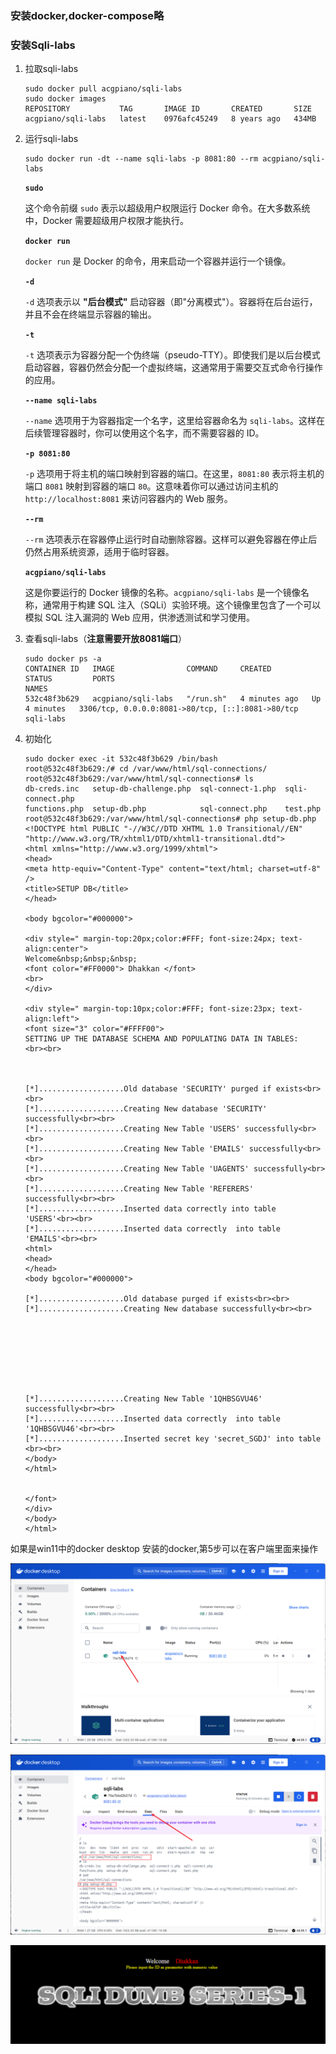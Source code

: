 ### 安装docker,docker-compose略

### 安装Sqli-labs
1. 拉取sqli-labs

   ```shell
   sudo docker pull acgpiano/sqli-labs
   sudo docker images
   REPOSITORY           TAG       IMAGE ID       CREATED       SIZE
   acgpiano/sqli-labs   latest    0976afc45249   8 years ago   434MB
   ```
2. 运行sqli-labs
   ```shell
   sudo docker run -dt --name sqli-labs -p 8081:80 --rm acgpiano/sqli-labs
   
   ```

   **`sudo`**

   这个命令前缀 `sudo` 表示以超级用户权限运行 Docker 命令。在大多数系统中，Docker 需要超级用户权限才能执行。

   **`docker run`**

   `docker run` 是 Docker 的命令，用来启动一个容器并运行一个镜像。

   **`-d`**

   `-d` 选项表示以 **"后台模式"** 启动容器（即"分离模式"）。容器将在后台运行，并且不会在终端显示容器的输出。

   **`-t`**

   `-t` 选项表示为容器分配一个伪终端（pseudo-TTY）。即使我们是以后台模式启动容器，容器仍然会分配一个虚拟终端，这通常用于需要交互式命令行操作的应用。

   **`--name sqli-labs`**

   `--name` 选项用于为容器指定一个名字，这里给容器命名为 `sqli-labs`。这样在后续管理容器时，你可以使用这个名字，而不需要容器的 ID。

   **`-p 8081:80`**

   `-p` 选项用于将主机的端口映射到容器的端口。在这里，`8081:80` 表示将主机的端口 `8081` 映射到容器的端口 `80`。这意味着你可以通过访问主机的 `http://localhost:8081` 来访问容器内的 Web 服务。

   **`--rm`**

   `--rm` 选项表示在容器停止运行时自动删除容器。这样可以避免容器在停止后仍然占用系统资源，适用于临时容器。

   **`acgpiano/sqli-labs`**

   这是你要运行的 Docker 镜像的名称。`acgpiano/sqli-labs` 是一个镜像名称，通常用于构建 SQL 注入（SQLi）实验环境。这个镜像里包含了一个可以模拟 SQL 注入漏洞的 Web 应用，供渗透测试和学习使用。

3. 查看sqli-labs（**注意需要开放8081端口**）

   ```shell
   sudo docker ps -a
   CONTAINER ID   IMAGE                COMMAND     CREATED         STATUS         PORTS                                               NAMES
   532c48f3b629   acgpiano/sqli-labs   "/run.sh"   4 minutes ago   Up 4 minutes   3306/tcp, 0.0.0.0:8081->80/tcp, [::]:8081->80/tcp   sqli-labs
   ```

4. 初始化

   ```shell
   sudo docker exec -it 532c48f3b629 /bin/bash
   root@532c48f3b629:/# cd /var/www/html/sql-connections/
   root@532c48f3b629:/var/www/html/sql-connections# ls
   db-creds.inc   setup-db-challenge.php  sql-connect-1.php  sqli-connect.php
   functions.php  setup-db.php            sql-connect.php    test.php
   root@532c48f3b629:/var/www/html/sql-connections# php setup-db.php
   <!DOCTYPE html PUBLIC "-//W3C//DTD XHTML 1.0 Transitional//EN" "http://www.w3.org/TR/xhtml1/DTD/xhtml1-transitional.dtd">
   <html xmlns="http://www.w3.org/1999/xhtml">
   <head>
   <meta http-equiv="Content-Type" content="text/html; charset=utf-8" />
   <title>SETUP DB</title>
   </head>
   
   <body bgcolor="#000000">
   
   <div style=" margin-top:20px;color:#FFF; font-size:24px; text-align:center"> 
   Welcome&nbsp;&nbsp;&nbsp;
   <font color="#FF0000"> Dhakkan </font>
   <br>
   </div>
   
   <div style=" margin-top:10px;color:#FFF; font-size:23px; text-align:left">
   <font size="3" color="#FFFF00">
   SETTING UP THE DATABASE SCHEMA AND POPULATING DATA IN TABLES:
   <br><br> 
   
   
   
   [*]...................Old database 'SECURITY' purged if exists<br><br>
   [*]...................Creating New database 'SECURITY' successfully<br><br>
   [*]...................Creating New Table 'USERS' successfully<br><br>
   [*]...................Creating New Table 'EMAILS' successfully<br><br>
   [*]...................Creating New Table 'UAGENTS' successfully<br><br>
   [*]...................Creating New Table 'REFERERS' successfully<br><br>
   [*]...................Inserted data correctly into table 'USERS'<br><br>
   [*]...................Inserted data correctly  into table 'EMAILS'<br><br>
   <html>
   <head>
   </head>
   <body bgcolor="#000000">
   
   [*]...................Old database purged if exists<br><br>
   [*]...................Creating New database successfully<br><br>
   
   
   
   
   
   
   
    
   [*]...................Creating New Table '1QHBSGVU46' successfully<br><br>
   [*]...................Inserted data correctly  into table '1QHBSGVU46'<br><br>
   [*]...................Inserted secret key 'secret_SGDJ' into table <br><br>
   </body>
   </html>
   
   
   </font>
   </div>
   </body>
   </html>
   ```

   

如果是win11中的docker desktop 安装的docker,第5步可以在客户端里面来操作

![image-20241118235946233](assets/Sqli-labs_docker安装/image-20241118235946233.png)

![image-20241119000027985](assets/Sqli-labs_docker安装/image-20241119000027985.png)

![image-20241118162337495](assets/Sqli-labs_docker安装/image-20241118162337495.png)
